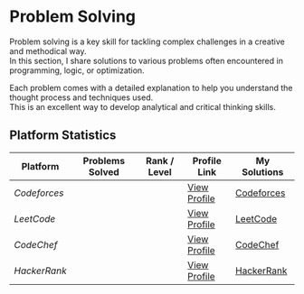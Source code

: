# Problem Solving

Problem solving is a key skill for tackling complex challenges in a creative and methodical way.  
In this section, I share solutions to various problems often encountered in programming, logic, or optimization.

Each problem comes with a detailed explanation to help you understand the thought process and techniques used.  
This is an excellent way to develop analytical and critical thinking skills.


## Platform Statistics

| Platform       | Problems Solved   | Rank / Level | Profile Link                                                      | My Solutions             |
|----------------|-------------------|--------------|-------------------------------------------------------------------|--------------------------|
| *Codeforces*   |                   |              | [View Profile](https://codeforces.com/profile/sidi_maadh)         | [Codeforces](Codeforces) |
| *LeetCode*     |                   |              | [View Profile](https://leetcode.com/sidi_maadh)                   | [LeetCode](LeetCode)     |
| *CodeChef*     |                   |              | [View Profile](https://www.codechef.com/users/sidi_maadh)         | [CodeChef](CodeChef)     |
| *HackerRank*   |                   |              | [View Profile](https://www.hackerrank.com/profile/sidi_maadh)     | [HackerRank](HackerRank) |
